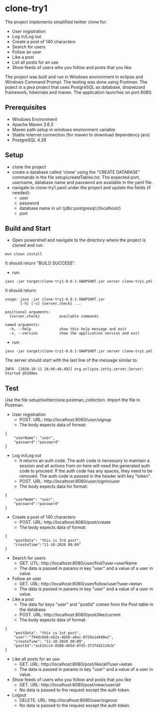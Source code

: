 # clone-try1
The project implements simplified twitter clone for:
- User registration
- Log in/Log out
- Create a post of 140 characters
- Search for users
- Follow an user
- Like a post
- List all posts for an use
- Show feeds of users who you follow and posts that you like.

The project was built and run in Windows environment in eclipse and Windows Command Prompt. The testing was done using Postman. The poject is a java project that uses PostgreSQL as database, dropwizard framework, hibernate and maven. The application launches on port 8080.

## Prerequisites
- Windows Environment
- Apache Maven 3.6.3
- Maven path setup in windows environment variable
- Stable internet connection (for maven to download dependency jars)
- PostgreSQL 4.26

## Setup
- clone the project
- create a database called 'clone' using the "CREATE DATABASE" commands in the file setup\createTables.txt. The expected port, username, database name and password are available in the yaml file.
- navigate to clone-try1.yaml under the project and update the fields (if needed):
  - user
  - password
  - database name in url (jdbc:postgresql://localhost/<put the database name here>)
  - port

## Build and Start
- Open powershell and navigate to the directory where the project is cloned and run:
```
mvn clean install
```
It should return "BUILD SUCCESS".
  - run:
```
java -jar target/clone-try1-0.0.1-SNAPSHOT.jar server clone-try1.yml
```
It should return:
```
usage: java -jar clone-try1-0.0.1-SNAPSHOT.jar
       [-h] [-v] {server,check} ...

positional arguments:
  {server,check}         available commands

named arguments:
  -h, --help             show this help message and exit
  -v, --version          show the application version and exit
```
  - run:
```
java -jar target/clone-try1-0.0.1-SNAPSHOT.jar server clone-try1.yml
```
The server should start with the last line of the message similar to:
```
INFO  [2020-10-11 18:46:40,492] org.eclipse.jetty.server.Server: Started @5208ms
```

## Test
Use the file setup\twitterclone.postman_collection. Import the file in Postman.

- User registration
  - POST. URL: http://localhost:8080/user/signup
  - The body expects data of format:
```
{
    "userName": "user",
    "password":"password"
}
```
- Log in/Log out
  - It returns an auth code. The auth code is necessary to maintain a session and all actions from on here will need the generated auth code to proceed. If the auth code has any spaces, they need to be removed. The auth code is passed in the header with key "token".
  - POST. URL: http://localhost:8080/user/signin/user
  - The body expects data for format:
```
{
    "userName": "user",
    "password":"password"
}
```
- Create a post of 140 characters
  - POST. URL: http://localhost:8080/post/create
  - The body expects data of format:
```
{
    "postData": "this is 3rd post",
    "createTime":"11-10-2020 00:09"
}
```
- Search for users
  - GET. UTL: http://localhost:8080/user/find?user=userName
  - The data is passed in params in key "user" and a value of a user in value.
- Follow an user
  - GET. URL: http://localhost:8080/user/follow/user?user=ketan
  - The data is passed in params in key "user" and a value of a user in value.
- Like a post
  - The data for keys "user" and "postId" comes from the Post table in the database.
  - POST. URL: http://localhost:8080/post/like/current
  - The body expects data of format:
```
{
    "postData": "this is 1st post",
    "user":"794dc6d8-eb2a-4b58-a8ec-0728a1d440e2",
    "createTime": "11-10-2020 00:09",
    "postId":"acb15cc4-8588-465d-8fd5-373f42b110cb"
}
```
- Like all posts for an use
  - GET. URL: http://localhost:8080/post/like/all?user=ketan
  - The data is passed in params in key "user" and a value of a user in value.
- Show feeds of users who you follow and posts that you like
  - GET. URL: http://localhost:8080/post/view/user/all
  - No data is passed to the request except the auth token.
- Logout
  - DELETE. URL: http://localhost:8080/user/signout
  - No data is passed to the request except the auth token.
